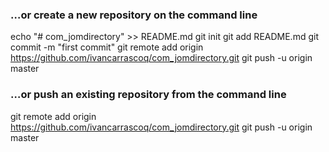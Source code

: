 ### …or create a new repository on the command line ###
echo "# com_jomdirectory" >> README.md
git init
git add README.md
git commit -m "first commit"
git remote add origin https://github.com/ivancarrascoq/com_jomdirectory.git
git push -u origin master

### …or push an existing repository from the command line ###
git remote add origin https://github.com/ivancarrascoq/com_jomdirectory.git
git push -u origin master
